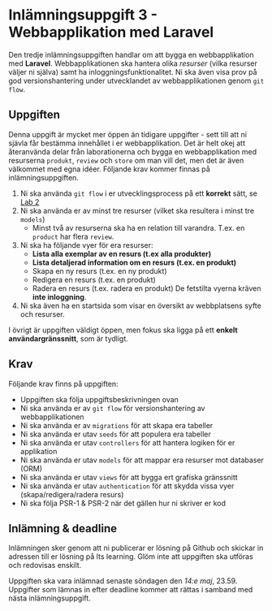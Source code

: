 # Inlämningsuppgift 3 - Webbapplikation med Laravel

Den tredje inlämningsuppgiften handlar om att bygga en webbapplikation med **Laravel**. Webbapplikationen ska hantera olika *resurser* (vilka resurser väljer ni själva) samt ha inloggningsfunktionalitet. Ni ska även visa prov på god versionshantering under utvecklandet av webbapplikationen genom `git flow`.

## Uppgiften

Denna uppgift är mycket mer öppen än tidigare uppgifter - sett till att ni sjävla får bestämma innehållet i er webbapplikation. Det är helt okej att återanvända delar från laborationerna och bygga en webbapplikation med resurserna `produkt`, `review` och `store` om man vill det, men det är även välkommet med egna idéer. Följande krav kommer finnas på inlämningsuppgiften.

1. Ni ska använda `git flow` i er utvecklingsprocess på ett **korrekt** sätt, se [Lab 2](../../Labs/2/git.md)
2. Ni ska använda er av minst tre resurser (vilket ska resultera i minst tre `models`)
    - Minst två av resurserna ska ha en relation till varandra. T.ex. en `product` har flera `review`.
3. Ni ska ha följande vyer för era resurser:
    - **Lista alla exemplar av en resurs (t.ex alla produkter)**
    - **Lista detaljerad information om en resurs (t.ex. en produkt)**
    - Skapa en ny resurs (t.ex. en ny produkt)
    - Redigera en resurs (t.ex. en produkt)
    - Radera en resurs (t.ex. radera en produkt)
    De fetstilta vyerna kräven **inte inloggning**.
4. Ni ska även ha en startsida som visar en översikt av webbplatsens syfte och resurser.

I övrigt är uppgiften väldigt öppen, men fokus ska ligga på ett **enkelt användargränssnitt**, som är tydligt.

## Krav

Följande krav finns på uppgiften:

- Uppgiften ska följa uppgiftsbeskrivningen ovan
- Ni ska använda er av `git flow` för versionshantering av webbapplikationen
- Ni ska använda er av `migrations` för att skapa era tabeller
- Ni ska använda er utav `seeds` för att populera era tabeller
- Ni ska använda er utav `controllers` för att hantera logiken för er applikation
- Ni ska använda er utav `models` för att mappar era resurser mot databaser (ORM)
- Ni ska använda er utav `views` för att bygga ert grafiska gränssnitt
- Ni ska använda er utav `authentication` för att skydda vissa vyer (skapa/redigera/radera resurs)
- Ni ska följa PSR-1 & PSR-2 när det gällen hur ni skriver er kod

## Inlämning & deadline
Inlämningen sker genom att ni publicerar er lösning på Github och skickar in adressen till er lösning på Its learning. Glöm inte att uppgiften ska utföras och redovisas enskilt.

Uppgiften ska vara inlämnad senaste söndagen den *14:e maj*, 23.59. Uppgifter som lämnas in efter deadline kommer att rättas i samband med nästa inlämningsuppgift.
